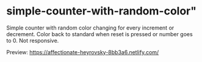 # simple-counter-with-random-color"

Simple counter with random color changing for every increment or decrement. Color back to standard when reset is pressed or number goes to 0. Not responsive.

Preview: https://affectionate-heyrovsky-8bb3a6.netlify.com/
